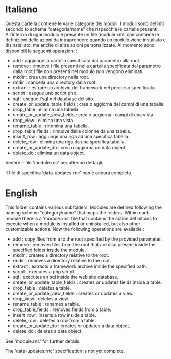 # Italiano

Questa cartella contiene le varie categorie dei moduli. I moduli sono definiti secondo lo schema
"categoria/nome" che rispecchia le cartelle presenti. All'interno di ogni modulo è presente
un file 'module.xml' che contiene le definizioni delle azioni da intraprendere quando un
modulo viene installato e disinstallato, ma anche di altre azioni personalizzate. Al momento
sono disponibili le seguenti operazioni :

* add : aggiunge la cartella specificata dal parametro alla root.
* remove : rimuove i file presenti nella cartella specificata dal parametro dalla root.I file non presenti nel modulo non vengono eliminati. 
* mkdir : crea una directory nella root.
* rmdir : cancella una directory dalla root.
* extract : estrare un archivio del framework nel percorso specificato.
* script : esegue uno script php.
* sql : esegue l'sql nel database del sito.
* create_or_update_table_fields : crea o aggiorna dei campi di una tabella.
* drop_table : elimina una tabella.
* create_or_update_view_fields : crea o aggiorna i campi di una vista.
* drop_view : elimina una vista.
* rename_table : rinomina una tabella.
* drop_table_fields : rimuove delle colonne da una tabella.
* insert_row : aggiunge una riga ad una specifica tabella.
* delete_row : elimina una riga da una specifica tabella.
* create_or_update_do : crea o aggiorna un data object.
* delete_do : elimina un data object.

Vedere il file 'module.rnc' per ulteriori dettagli.

Il file di specifica 'data-updates.rnc' non è ancora completo.

# English

This folder contains various subfolders. Modules are defined following the naming
scheme "category/name" that maps the folders. Within each module there is a
 'module.xml' file that contains the action definitions to execute when a module is
installed or uninstalled, but also other customizable actions. Now the following
operations are available :

* add : copy files from a to the root specified by the provided parameter.
* remove : removes files from the root that are also present inside the specified folder inside the module. 
* mkdir : creates a directory relative to the root.
* rmdir : removes a directory relative to the root.
* extract : extracts a framework archive inside the specified path.
* script : executes a php script.
* sql : executes an sql inside the web site database.
* create_or_update_table_fields : creates or updates fields inside a table.
* drop_table : deletes a table.
* create_or_update_view_fields : creates or updates a view.
* drop_view : deletes a view.
* rename_table : renames a table.
* drop_table_fields : removes fields from a table.
* insert_row : inserts a row inside a table.
* delete_row : deletes a row from a table.
* create_or_update_do : creates or updates a data object.
* delete_do : deletes a data object.

See 'module.rnc' for further details.

The 'data-updates.rnc' specification is not yet complete.